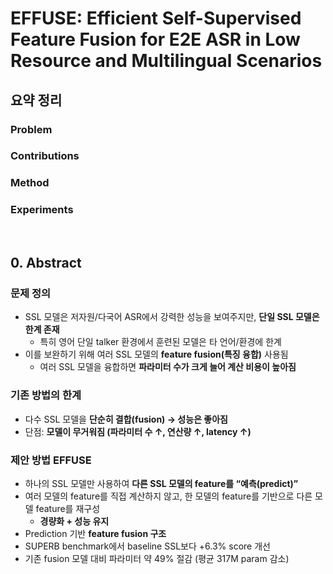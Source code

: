 # EFFUSE: Efficient Self-Supervised Feature Fusion for E2E ASR in Low Resource and Multilingual Scenarios
## 요약 정리
### Problem


### Contributions


### Method


### Experiments



<br>  
  
## 0. Abstract
### 문제 정의
- SSL 모델은 저자원/다국어 ASR에서 강력한 성능을 보여주지만, **단일 SSL 모델은 한계 존재**
  - 특히 영어 단일 talker 환경에서 훈련된 모델은 타 언어/환경에 한계
- 이를 보완하기 위해 여러 SSL 모델의 **feature fusion(특징 융합)** 사용됨
  - 여러 SSL 모델을 융합하면 **파라미터 수가 크게 늘어 계산 비용이 높아짐**

### 기존 방법의 한계
- 다수 SSL 모델을 **단순히 결합(fusion) → 성능은 좋아짐**
- 단점: **모델이 무거워짐 (파라미터 수 ↑, 연산량 ↑, latency ↑)**

### 제안 방법 EFFUSE
- 하나의 SSL 모델만 사용하여 **다른 SSL 모델의 feature를 “예측(predict)”**
- 여러 모델의 feature를 직접 계산하지 않고, 한 모델의 feature를 기반으로 다른 모델 feature를 재구성
  - **경량화 + 성능 유지**
- Prediction 기반 **feature fusion 구조**
- SUPERB benchmark에서 baseline SSL보다 +6.3% score 개선
- 기존 fusion 모델 대비 파라미터 약 49% 절감 (평균 317M param 감소)
